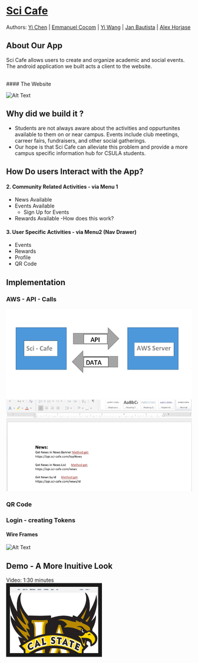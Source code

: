 # [Sci Cafe](https://sci-cafe.com/home)

Authors: [Yi Chen](https://github.com/chenyii426) | [Emmanuel Cocom](https://github.com/emmanuelcodev) | [Yi Wang](https://github.com/superhotdogzz) | [Jan Bautista](https://github.com/janB003) | [Alex Horjase](https://github.com/AHorejsi) 



## About Our App
Sci Cafe allows users to create and organize academic and social events. The android application we built acts a client to the website.

<br/>
#### The Website 

![Alt Text](https://github.com/android-dev-team-11/science-cafe/blob/master/meta_resources/website_gif.gif)


## Why did we build it ?
- Students are not always aware about the activities and oppurtunites available to them on or near campus. Events include club meetings, carreer fairs, fundraisers, and other social gatherings. 
- Our hope is that Sci Cafe can alleviate this problem and provide a more campus specific information hub for CSULA students.

## How Do users Interact with the App?

#### 2. Community Related Activities - via Menu 1
  - News Available
  - Events Available  
    - Sign Up for Events
  - Rewards Available
    -How does this work?



#### 3. User Specific Activities - via  Menu2 (Nav Drawer)
  - Events
  - Rewards
  - Profile
  - QR Code


## Implementation

### AWS - API - Calls

![API - Calls](https://github.com/android-dev-team-11/science-cafe/blob/master/meta_resources/aws_diagram.png)
<br>
![Alt Text](https://github.com/android-dev-team-11/science-cafe/blob/master/meta_resources/api_calls_doc.gif)

### QR Code


### Login - creating Tokens


#### Wire Frames

![Alt Text](https://github.com/android-dev-team-11/science-cafe/blob/master/meta_resources/wire_frames.gif)




## Demo - A More Inuitive Look
Video: 1:30 minutes
<br/>
<a href="https://www.youtube.com/watch?v=05iNw6LFs10" target="_blank"><img src="https://github.com/android-dev-team-11/science-cafe/blob/master/meta_resources/Website.png" 
alt="IMAGE ALT TEXT HERE" width="240" height="180" border="10" /></a>
